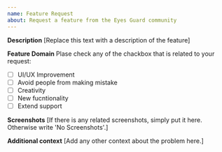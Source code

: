 ```yaml
---
name: Feature Request
about: Request a feature from the Eyes Guard community
---
```


**Description**
[Replace this text with a description of the feature]

**Feature Domain**
Plase check any of the chackbox that is related to your request:

- [ ] UI/UX Improvement
- [ ] Avoid people from making mistake
- [ ] Creativity
- [ ] New fucntionality
- [ ] Extend support

**Screenshots**
[If there is any related screenshots, simply put it here. Otherwise write 'No Screenshots'.]

**Additional context**
[Add any other context about the problem here.]